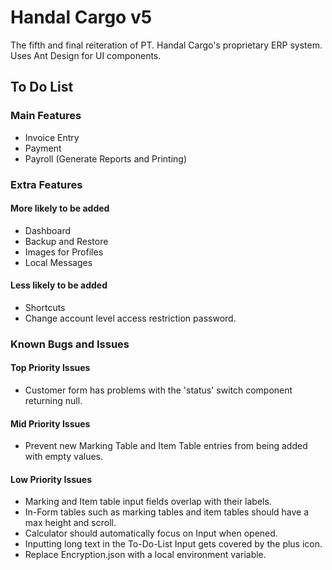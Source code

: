 # Handal Cargo v5

The fifth and final reiteration of PT. Handal Cargo's proprietary ERP system.  
Uses Ant Design for UI components.

## To Do List

### Main Features

- Invoice Entry
- Payment
- Payroll (Generate Reports and Printing)

### Extra Features

#### More likely to be added

- Dashboard
- Backup and Restore
- Images for Profiles
- Local Messages

#### Less likely to be added

- Shortcuts
- Change account level access restriction password.

### Known Bugs and Issues

#### Top Priority Issues

- Customer form has problems with the 'status' switch component returning null.

#### Mid Priority Issues

- Prevent new Marking Table and Item Table entries from being added with empty values.

#### Low Priority Issues

- Marking and Item table input fields overlap with their labels.
- In-Form tables such as marking tables and item tables should have a max height and scroll.
- Calculator should automatically focus on Input when opened.
- Inputting long text in the To-Do-List Input gets covered by the plus icon.
- Replace Encryption.json with a local environment variable.
